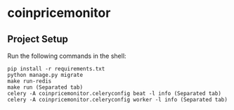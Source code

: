 # coinpricemonitor

## Project Setup

Run the following commands in the shell:
```
pip install -r requirements.txt
python manage.py migrate
make run-redis
make run (Separated tab)
celery -A coinpricemonitor.celeryconfig beat -l info (Separated tab)
celery -A coinpricemonitor.celeryconfig worker -l info (Separated tab)
```

